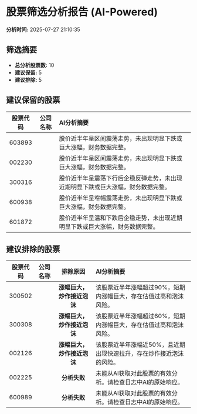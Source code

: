 # 股票筛选分析报告 (AI-Powered)

**分析时间:** 2025-07-27 21:10:35

## 筛选摘要

- **总分析股票数:** 10
- **建议保留:** 5
- **建议排除:** 5

## 建议保留的股票

| 股票代码 | 公司名称 | AI分析摘要 |
|:---:|:---:|:---|
| 603893 |  | 股价近半年呈区间震荡走势，未出现明显下跌或巨大涨幅，财务数据完整。 |
| 002230 |  | 股价近半年呈区间震荡走势，未出现明显下跌或巨大涨幅，财务数据完整。 |
| 300316 |  | 股价近半年呈震荡下行后企稳反弹走势，未出现近期明显下跌或巨大涨幅，财务数据完整。 |
| 600938 |  | 股价近半年呈窄幅震荡走势，未出现明显下跌或巨大涨幅，财务数据完整。 |
| 601872 |  | 股价近半年呈温和下跌后企稳走势，未出现近期明显下跌或巨大涨幅，财务数据完整。 |

## 建议排除的股票

| 股票代码 | 公司名称 | 排除原因 | AI分析摘要 |
|:---:|:---:|:---:|:---|
| 300502 |  | **涨幅巨大，炒作接近泡沫** | 该股票近半年涨幅超过90%，短期内涨幅巨大，存在估值过高和泡沫风险。 |
| 300308 |  | **涨幅巨大，炒作接近泡沫** | 该股票近半年涨幅超过60%，短期内涨幅巨大，存在估值过高和泡沫风险。 |
| 002126 |  | **涨幅巨大，炒作接近泡沫** | 该股票近半年涨幅近50%，且近期出现快速拉升，存在炒作接近泡沫的风险。 |
| 002225 |  | **分析失败** | 未能从AI获取对此股票的有效分析。请检查日志中AI的原始响应。 |
| 600989 |  | **分析失败** | 未能从AI获取对此股票的有效分析。请检查日志中AI的原始响应。 |
